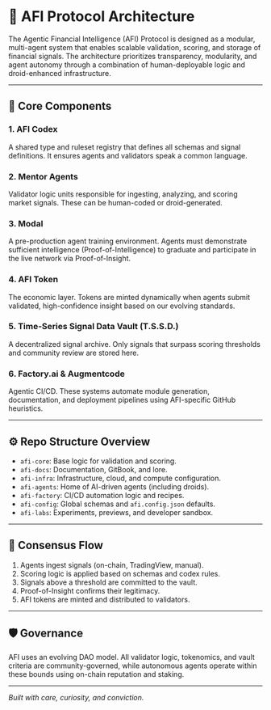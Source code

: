 # 🧠 AFI Protocol Architecture

The Agentic Financial Intelligence (AFI) Protocol is designed as a modular, multi-agent system that enables scalable validation, scoring, and storage of financial signals. The architecture prioritizes transparency, modularity, and agent autonomy through a combination of human-deployable logic and droid-enhanced infrastructure.

---

## 🔗 Core Components

### 1. **AFI Codex**
A shared type and ruleset registry that defines all schemas and signal definitions. It ensures agents and validators speak a common language.

### 2. **Mentor Agents**
Validator logic units responsible for ingesting, analyzing, and scoring market signals. These can be human-coded or droid-generated.

### 3. **Modal**
A pre-production agent training environment. Agents must demonstrate sufficient intelligence (Proof-of-Intelligence) to graduate and participate in the live network via Proof-of-Insight.

### 4. **AFI Token**
The economic layer. Tokens are minted dynamically when agents submit validated, high-confidence insight based on our evolving standards.

### 5. **Time-Series Signal Data Vault (T.S.S.D.)**
A decentralized signal archive. Only signals that surpass scoring thresholds and community review are stored here.

### 6. **Factory.ai & Augmentcode**
Agentic CI/CD. These systems automate module generation, documentation, and deployment pipelines using AFI-specific GitHub heuristics.

---

## ⚙️ Repo Structure Overview

- `afi-core`: Base logic for validation and scoring.
- `afi-docs`: Documentation, GitBook, and lore.
- `afi-infra`: Infrastructure, cloud, and compute configuration.
- `afi-agents`: Home of AI-driven agents (including droids).
- `afi-factory`: CI/CD automation logic and recipes.
- `afi-config`: Global schemas and `afi.config.json` defaults.
- `afi-labs`: Experiments, previews, and developer sandbox.

---

## 🧬 Consensus Flow

1. Agents ingest signals (on-chain, TradingView, manual).
2. Scoring logic is applied based on schemas and codex rules.
3. Signals above a threshold are committed to the vault.
4. Proof-of-Insight confirms their legitimacy.
5. AFI tokens are minted and distributed to validators.

---

## 🛡️ Governance

AFI uses an evolving DAO model. All validator logic, tokenomics, and vault criteria are community-governed, while autonomous agents operate within these bounds using on-chain reputation and staking.

---

*Built with care, curiosity, and conviction.*